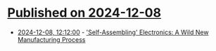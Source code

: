# [Published on 2024-12-08](index.md)

* [2024-12-08, 12:12:00](https://soylentnews.org/article.pl?sid=24/12/06/183255&from=rss) - ['Self-Assembling' Electronics: A Wild New Manufacturing Process](https://soylentnews.org/article.pl?sid=24/12/06/183255&from=rss)
